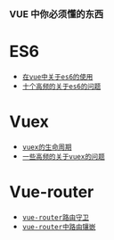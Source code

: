 ### VUE 中你必须懂的东西
# ES6
-  [`在vue中关于es6的使用`](/docs/VUE/ES6/vue-es6.md)
-  [`十个高频的关于es6的问题`](/docs/VUE/ES6/es6-interview)
# Vuex
-  [`vuex的生命周期`](/docs/VUE/vuex/vuex/)
-  [`一些高频的关于vuex的问题`](/docs/VUE/vuex/vuex-interview/)
# Vue-router
-  [`vue-router路由守卫`](/docs/VUE/vue-router/vue-router/)
-  [`vue-router中路由镶嵌`](/docs/VUE/vue-router/vue-children/)
<!-- # Vue组件之间通讯
-  [`Vue组件之间的八种通讯`](/VUE/vue-emit/) -->
